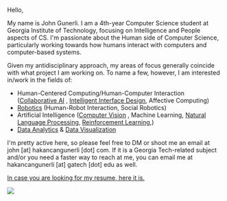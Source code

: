 Hello,

My name is John Gunerli. I am a 4th-year Computer Science student at Georgia Institute of Technology, focusing on Intelligence and People aspects of CS. I'm passionate about the Human side of Computer Science, particularly working towards how humans interact with computers and computer-based systems.

Given my antidisciplinary approach, my areas of focus generally coincide with what project I am working on. To name a few, however, I am interested in/work in the fields of:

- Human-Centered Computing/Human-Computer Interaction ([Collaborative AI](https://github.com/search?q=owner%3Ahakancangunerli+owner%3Ajohngunerli+topic%3Acollaborative-ai&type=repositories) , [Intelligent Interface Design](https://github.com/search?q=owner%3Ahakancangunerli+owner%3Ajohngunerli+topic%3Aanalytics&type=repositories), Affective Computing)
- [Robotics](https://github.com/search?q=user%3Ajohngunerli+user%3Ahakancangunerli+topic%3Arobotics&type=repositories&ref=advsearch) (Human-Robot Interaction, Social Robotics)
- Artificial Intelligence ([Computer Vision](https://github.com/search?q=user%3Ajohngunerli+user%3Ahakancangunerli+topic%3Acomputer-vision&type=repositories&ref=advsearch) , Machine Learning, [Natural Language Processing](https://github.com/search?q=user%3Ajohngunerli+user%3Ahakancangunerli+topic%3Anlp&type=repositories&ref=advsearch), [Reinforcement Learning](https://github.com/search?q=user%3Ajohngunerli+user%3Ahakancangunerli+topic%3Areinforcement-learning&type=repositories&ref=advsearch),)
- [Data Analytics](https://github.com/search?q=owner%3Ahakancangunerli+owner%3Ajohngunerli+topic%3Aanalytics&type=repositories) & [Data Visualization](https://github.com/search?q=owner%3Ahakancangunerli+owner%3Ajohngunerli+topic%3Adata-visualization&type=repositories)






I'm pretty active here, so please feel free to DM or shoot me an email at john [at] hakancangunerli [dot] com. If it is a Georgia Tech-related subject and/or you need a faster way to reach at me, you can email me at hakancangunerli [at] gatech [dot] edu as well.

[In case you are looking for my resume, here it is.](https://github.com/63616e/cv-resume/blob/master/MOST%20RECENT%20Hakan%20C.%20Gunerli%20.pdf)

![](https://github-readme-stats.vercel.app/api/top-langs/?username=hakancangunerli&layout=compact&hide=tex,html,shell,CSS,Ruby,Makefile,EmberScript,MATLAB,C,Jupyter%20Notebook&langs_count=6&exclude_repo=2015-csharp,gt_code,gsu_code,uga_code,uga_robotics)
